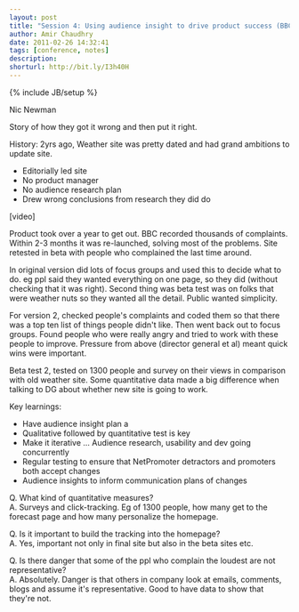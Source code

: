 ```yaml
---
layout: post
title: "Session 4: Using audience insight to drive product success (BBC Case Study) #pcampldn"
author: Amir Chaudhry
date: 2011-02-26 14:32:41
tags: [conference, notes]
description:
shorturl: http://bit.ly/I3h40H
---
```

{% include JB/setup %}

Nic Newman

Story of how they got it wrong and then put it right.

History: 2yrs ago, Weather site was pretty dated and had grand ambitions to update site.
 - Editorially led site
 - No product manager
 - No audience research plan
 - Drew wrong conclusions from research they did do

\[video\]

Product took over a year to get out. BBC recorded thousands of complaints. Within 2-3 months it was re-launched, solving most of the problems. Site retested in beta with people who complained the last time around.

In original version did lots of focus groups and used this to decide what to do. eg ppl said they wanted everything on one page, so they did (without checking that it was right). Second thing was beta test was on folks that were weather nuts so they wanted all the detail. Public wanted simplicity.

For version 2, checked people's complaints and coded them so that there was a top ten list of things people didn't like. Then went back out to focus groups. Found people who were really angry and tried to work with these people to improve. Pressure from above (director general et al) meant quick wins were important.

Beta test 2, tested on 1300 people and survey on their views in comparison with old weather site. Some quantitative data made a big difference when talking to DG about whether new site is going to work.

Key learnings: 
 - Have audience insight plan a
 - Qualitative followed by quantitative test is key
 - Make it iterative ... Audience research, usability and dev going concurrently
 - Regular testing to ensure that NetPromoter detractors and promoters both accept changes
 - Audience insights to inform communication plans of changes

Q. What kind of quantitative measures? <br />
A. Surveys and click-tracking. Eg of 1300 people, how many get to the forecast page and how many personalize the homepage.

Q. Is it important to build the tracking into the homepage? <br />
A. Yes, important not only in final site but also in the beta sites etc.

Q. Is there danger that some of the ppl who complain the loudest are not representative? <br />
A. Absolutely. Danger is that others in company look at emails, comments, blogs and assume it's representative. Good to have data to show that they're not.
